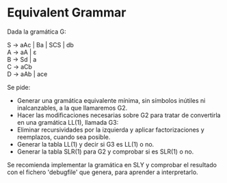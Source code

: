 # Equivalent Grammar

Dada la gramática G:

S -> aAc | Ba | SCS | db <br>
A -> aA | ε <br>
B -> Sd | a <br>
C -> aCb <br>
D -> aAb | ace <br>

Se pide:
- Generar una gramática equivalente mínima, sin símbolos inútiles ni inalcanzables, a la que llamaremos G2.
- Hacer las modificaciones necesarias sobre G2 para tratar de convertirla en una gramática LL(1), llamada G3:
- Eliminar recursividades por la izquierda y aplicar factorizaciones y reemplazos, cuando sea posible.
- Generar la tabla LL(1) y decir si G3 es LL(1) o no.
- Generar la tabla SLR(1) para G2 y comprobar si es SLR(1) o no.

Se recomienda implementar la gramática en SLY y comprobar el resultado con el fichero 'debugfile' que genera, para aprender a interpretarlo.
